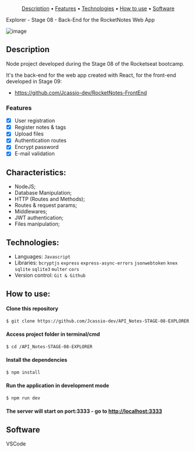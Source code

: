 <p align="center">
 <a href="#Description">Description</a> •
 <a href="#Features">Features</a> • 
 <a href="#Technologies">Technologies</a> •
 <a href="#How to use">How to use</a> •
 <a href="#Software">Software</a> 
</p>

Explorer - Stage 08 - Back-End for the RocketNotes Web App

![image](https://user-images.githubusercontent.com/62391659/221231257-ab4f594c-aa2a-4569-ad68-6acd25c2e138.png)

<div id="Description">

## Description
Node project developed during the Stage 08 of the Rocketseat bootcamp.

It's the back-end for the web app created with React, for the front-end developed in Stage 09:
- https://github.com/Jcassio-dev/RocketNotes-FrontEnd

</div>
<div id="Features">

### Features

- [x] User registration
- [x] Register notes & tags
- [x] Upload files
- [x] Authentication routes
- [x] Encrypt password
- [x] E-mail validation

</div>
<div id="Characteristics">

## Characteristics:
- NodeJS;
- Database Manipulation;
- HTTP (Routes and Methods);
- Routes & request params;
- Middlewares;
- JWT authentication;
- Files manipulation;

</div>
<div id="Technologies">

## Technologies:

- Languages: `Javascript`
- Libraries: `bcryptjs` `express` `express-async-errors` `jsonwebtoken` `knex` `sqlite` `sqlite3` `multer` `cors`
- Version control: `Git & Github`

</div>
<div id="How to use">

## How to use:

#### Clone this repository

```bash
$ git clone https://github.com/Jcassio-dev/API_Notes-STAGE-08-EXPLORER.git
```

#### Access project folder in terminal/cmd

```bash
$ cd /API_Notes-STAGE-08-EXPLORER
```

#### Install the dependencies

```bash
$ npm install
```

#### Run the application in development mode

```bash
$ npm run dev
```
#### The server will start on port:3333 - go to <http://localhost:3333> 

</div>
<div id="Software">

## Software

VSCode
</div>
